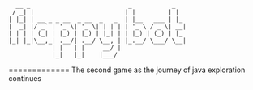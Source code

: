 ```
  __ _                           _           _   
 / _| |                         | |         | |  
| |_| | __ _ _ __  _ __  _   _  | |__   ___ | |_ 
|  _| |/ _` | '_ \| '_ \| | | | | '_ \ / _ \| __|
| | | | (_| | |_) | |_) | |_| | | |_) | (_) | |_ 
|_| |_|\__,_| .__/| .__/ \__, | |_.__/ \___/ \__|
            | |   | |     __/ |                  
            |_|   |_|    |___/                   
```
=============
The second game as the journey of java exploration continues
